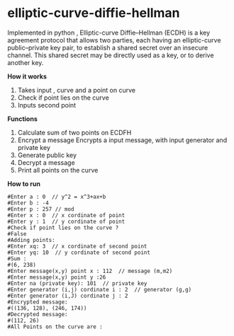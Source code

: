 # elliptic-curve-diffie-hellman
Implemented in python , Elliptic-curve Diffie–Hellman (ECDH) is a key agreement protocol that allows two parties, each having an elliptic-curve public–private key pair, to establish a shared secret over an insecure channel. This shared secret may be directly used as a key, or to derive another key.

**How it works**
1) Takes input , curve and a point on curve
2) Check if point lies on the curve
3) Inputs second point

**Functions**
1) Calculate sum of two points on ECDFH
2) Encrypt a message 
   Encrypts a input message, with input generator and private key
3) Generate public key
4) Decrypt a message
5) Print all points on the curve

**How  to run**
```
#Enter a : 0  // y^2 = x^3+ax+b
#Enter b : -4
#Enter p : 257 // mod 
#Enter x : 0  // x cordinate of point
#Enter y : 1  // y cordinate of point
#Check if point lies on the curve ?
#False
#Adding points: 
#Enter xq: 3  // x cordinate of second point
#Enter yq: 10  // y cordinate of second point
#Sum : 
#(6, 238)
#Enter message(x,y) point x : 112  // message (m,m2)
#Enter message(x,y) point y :26
#Enter na (private key): 101  // private key
#Enter generator (i,j) cordinate i : 2  // generator (g,g)
#Enter generator (i,J) cordinate j : 2
#Encrypted message: 
#((136, 128), (246, 174))
#Decrypted message: 
#(112, 26)
#All Points on the curve are :
```
